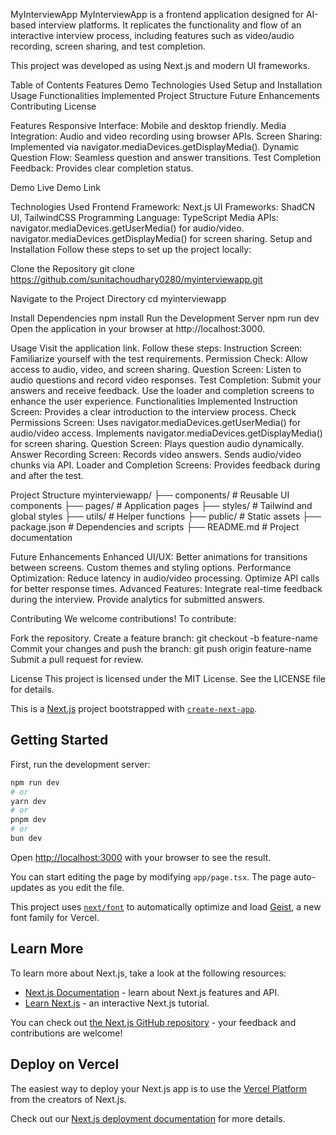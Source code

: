 MyInterviewApp
MyInterviewApp is a frontend application designed for AI-based interview platforms. It replicates the functionality and flow of an interactive interview process, including features such as video/audio recording, screen sharing, and test completion.

This project was developed as using Next.js and modern UI frameworks.

Table of Contents
Features
Demo
Technologies Used
Setup and Installation
Usage
Functionalities Implemented
Project Structure
Future Enhancements
Contributing
License


Features
Responsive Interface: Mobile and desktop friendly.
Media Integration: Audio and video recording using browser APIs.
Screen Sharing: Implemented via navigator.mediaDevices.getDisplayMedia().
Dynamic Question Flow: Seamless question and answer transitions.
Test Completion Feedback: Provides clear completion status.

Demo
Live Demo Link
 

Technologies Used
Frontend Framework: Next.js
UI Frameworks: ShadCN UI, TailwindCSS
Programming Language: TypeScript
Media APIs:
navigator.mediaDevices.getUserMedia() for audio/video.
navigator.mediaDevices.getDisplayMedia() for screen sharing.
Setup and Installation
Follow these steps to set up the project locally:

Clone the Repository
git clone https://github.com/sunitachoudhary0280/myinterviewapp.git

Navigate to the Project Directory
cd myinterviewapp

Install Dependencies
npm install
Run the Development Server
npm run dev
Open the application in your browser at http://localhost:3000.

Usage
Visit the application link.
Follow these steps:
Instruction Screen: Familiarize yourself with the test requirements.
Permission Check: Allow access to audio, video, and screen sharing.
Question Screen: Listen to audio questions and record video responses.
Test Completion: Submit your answers and receive feedback.
Use the loader and completion screens to enhance the user experience.
Functionalities Implemented
Instruction Screen: Provides a clear introduction to the interview process.
Check Permissions Screen:
Uses navigator.mediaDevices.getUserMedia() for audio/video access.
Implements navigator.mediaDevices.getDisplayMedia() for screen sharing.
Question Screen: Plays question audio dynamically.
Answer Recording Screen:
Records video answers.
Sends audio/video chunks via API.
Loader and Completion Screens: Provides feedback during and after the test.


Project Structure
myinterviewapp/
├── components/        # Reusable UI components
├── pages/             # Application pages
├── styles/            # Tailwind and global styles
├── utils/             # Helper functions
├── public/            # Static assets
├── package.json       # Dependencies and scripts
├── README.md          # Project documentation


Future Enhancements
Enhanced UI/UX:
Better animations for transitions between screens.
Custom themes and styling options.
Performance Optimization:
Reduce latency in audio/video processing.
Optimize API calls for better response times.
Advanced Features:
Integrate real-time feedback during the interview.
Provide analytics for submitted answers.

Contributing
We welcome contributions! To contribute:

Fork the repository.
Create a feature branch:
git checkout -b feature-name
Commit your changes and push the branch:
git push origin feature-name
Submit a pull request for review.


License
This project is licensed under the MIT License. See the LICENSE file for details.



This is a [Next.js](https://nextjs.org) project bootstrapped with [`create-next-app`](https://nextjs.org/docs/app/api-reference/cli/create-next-app).

## Getting Started

First, run the development server:

```bash
npm run dev
# or
yarn dev
# or
pnpm dev
# or
bun dev
```

Open [http://localhost:3000](http://localhost:3000) with your browser to see the result.

You can start editing the page by modifying `app/page.tsx`. The page auto-updates as you edit the file.

This project uses [`next/font`](https://nextjs.org/docs/app/building-your-application/optimizing/fonts) to automatically optimize and load [Geist](https://vercel.com/font), a new font family for Vercel.

## Learn More

To learn more about Next.js, take a look at the following resources:

- [Next.js Documentation](https://nextjs.org/docs) - learn about Next.js features and API.
- [Learn Next.js](https://nextjs.org/learn) - an interactive Next.js tutorial.

You can check out [the Next.js GitHub repository](https://github.com/vercel/next.js) - your feedback and contributions are welcome!

## Deploy on Vercel

The easiest way to deploy your Next.js app is to use the [Vercel Platform](https://vercel.com/new?utm_medium=default-template&filter=next.js&utm_source=create-next-app&utm_campaign=create-next-app-readme) from the creators of Next.js.

Check out our [Next.js deployment documentation](https://nextjs.org/docs/app/building-your-application/deploying) for more details.
